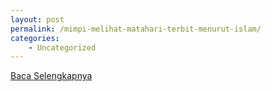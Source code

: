 ```yaml
---
layout: post
permalink: /mimpi-melihat-matahari-terbit-menurut-islam/
categories:
    - Uncategorized
---
```


[Baca Selengkapnya](/03)
